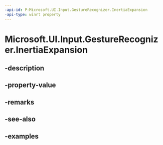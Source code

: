 ```yaml
---
-api-id: P:Microsoft.UI.Input.GestureRecognizer.InertiaExpansion
-api-type: winrt property
---
```


# Microsoft.UI.Input.GestureRecognizer.InertiaExpansion

<!--
public float InertiaExpansion { get; set; }
-->


## -description

## -property-value

## -remarks

## -see-also

## -examples


